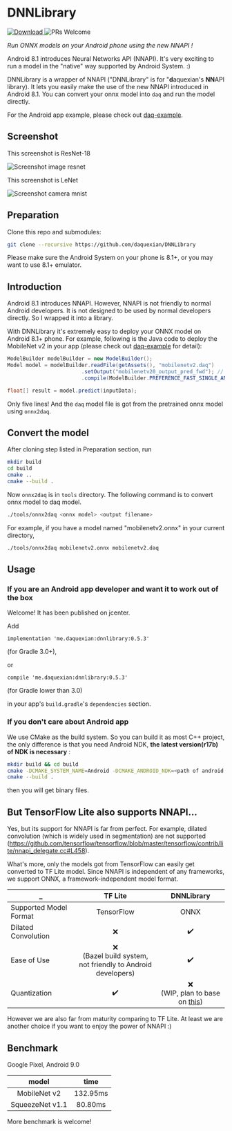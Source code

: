 # DNNLibrary

[![Download](https://api.bintray.com/packages/daquexian566/maven/dnnlibrary/images/download.svg) ](https://bintray.com/daquexian566/maven/dnnlibrary/_latestVersion)
![PRs Welcome](https://img.shields.io/badge/PRs-welcome-brightgreen.svg?style=flat-square)

*Run ONNX models on your Android phone using the new NNAPI !*

Android 8.1 introduces Neural Networks API (NNAPI). It's very exciting to run a model in the "native" way supported by Android System. :)

DNNLibrary is a wrapper of NNAPI ("DNNLibrary" is for "**d**aquexian's **NN**API library). It lets you easily make the use of the new NNAPI introduced in Android 8.1. You can convert your onnx model into `daq` and run the model directly. 

For the Android app example, please check out [daq-example](https://github.com/daquexian/daq-example).

## Screenshot

This screenshot is ResNet-18

![Screenshot image resnet](images/screenshot_image_resnet.png)

This screenshot is LeNet

![Screenshot camera mnist](images/screenshot_camera_mnist.png)

## Preparation

Clone this repo and submodules:

```bash
git clone --recursive https://github.com/daquexian/DNNLibrary
```

Please make sure the Android System on your phone is 8.1+, or you may want to use 8.1+ emulator.

## Introduction

Android 8.1 introduces NNAPI. However, NNAPI is not friendly to normal Android developers. It is not designed to be used by normal developers directly. So I wrapped it into a library.

With DNNLibrary it's extremely easy to deploy your ONNX model on Android 8.1+ phone. For example, following is the Java code to deploy the MobileNet v2 in your app (please check out [daq-example](https://github.com/daquexian/daq-example) for detail):

```Java
ModelBuilder modelBuilder = new ModelBuilder();
Model model = modelBuilder.readFile(getAssets(), "mobilenetv2.daq")
                        .setOutput("mobilenetv20_output_pred_fwd"); // The output name is from the onnx model
                        .compile(ModelBuilder.PREFERENCE_FAST_SINGLE_ANSWER);

float[] result = model.predict(inputData);
```

Only five lines! And the `daq` model file is got from the pretrained onnx model using `onnx2daq`.

## Convert the model

After cloning step listed in Preparation section, run
```bash
mkdir build
cd build
cmake ..
cmake --build .
```

Now `onnx2daq` is in `tools` directory. The following command is to convert onnx model to daq model.

```bash
./tools/onnx2daq <onnx model> <output filename>
```

For example, if you have a model named "mobilenetv2.onnx" in your current directory,
```bash
./tools/onnx2daq mobilenetv2.onnx mobilenetv2.daq
```

## Usage

### If you are an Android app developer and want it to work out of the box

Welcome! It has been published on jcenter.

Add

```
implementation 'me.daquexian:dnnlibrary:0.5.3'
```

(for Gradle 3.0+),

or

```
compile 'me.daquexian:dnnlibrary:0.5.3'
```

(for Gradle lower than 3.0)

in your app's `build.gradle`'s `dependencies` section.

### If you don't care about Android app

We use CMake as the build system. So you can build it as most C++ project, the only difference is that you need Android NDK, **the latest version(r17b) of NDK is necessary** :

```bash
mkdir build && cd build
cmake -DCMAKE_SYSTEM_NAME=Android -DCMAKE_ANDROID_NDK=<path of android ndk> -DCMAKE_ANDROID_ARCH_ABI=arm64-v8a -DCMAKE_ANDROID_NDK_TOOLCHAIN_VERSION=clang -DCMAKE_ANDROID_STL_TYPE=c++_static -DCMAKE_SYSTEM_VERSION=<Android API level, 27 or 28> ..
cmake --build .
```

then you will get binary files.

## But TensorFlow Lite also supports NNAPI...

Yes, but its support for NNAPI is far from perfect. For example, dilated convolution (which is widely used in segmentation) are not supported (https://github.com/tensorflow/tensorflow/blob/master/tensorflow/contrib/lite/nnapi_delegate.cc#L458). 

What's more, only the models got from TensorFlow can easily get converted to TF Lite model. Since NNAPI is independent of any frameworks, we support ONNX, a framework-independent model format.

_ | TF Lite | DNNLibrary
--- |:---:|:---:
Supported Model Format | TensorFlow | ONNX
Dilated Convolution | ❌ | ✔️
Ease of Use | ❌ <br/>(Bazel build system,<br/>not friendly to Android developers) | ✔️ 
Quantization | ✔️ | ❌<br/>(WIP, plan to base on [this](https://github.com/BUG1989/caffe-int8-convert-tools))

However we are also far from maturity comparing to TF Lite. At least we are another choice if you want to enjoy the power of NNAPI :)

## Benchmark

Google Pixel, Android 9.0

model | time
:---:|:---:
MobileNet v2 | 132.95ms
SqueezeNet v1.1 | 80.80ms

More benchmark is welcome!
